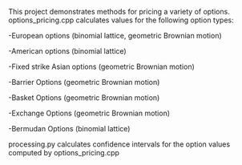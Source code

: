 This project demonstrates methods for pricing a variety of options. 
options_pricing.cpp calculates values for the following option types:

-European options (binomial lattice, geometric Brownian motion)

-American options (binomial lattice)

-Fixed strike Asian options (geometric Brownian motion)

-Barrier Options (geometric Brownian motion)

-Basket Options (geometric Brownian motion)

-Exchange Options (geometric Brownian motion)

-Bermudan Options (binomial lattice)

processing.py calculates confidence intervals for the option values computed by options_pricing.cpp